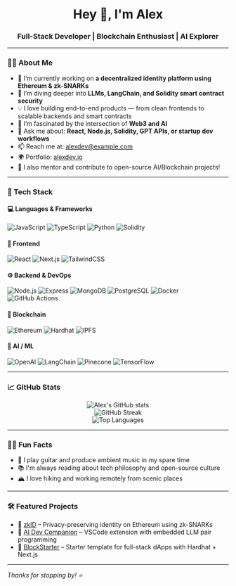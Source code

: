 <h1 align="center">Hey 👋, I'm Alex</h1>
<h3 align="center">Full-Stack Developer | Blockchain Enthusiast | AI Explorer</h3>

---

### 👨‍💻 About Me

- 🔭 I’m currently working on **a decentralized identity platform using Ethereum & zk-SNARKs**
- 🌱 I’m diving deeper into **LLMs, LangChain, and Solidity smart contract security**
- 💡 I love building end-to-end products — from clean frontends to scalable backends and smart contracts
- 🧠 I’m fascinated by the intersection of **Web3 and AI**
- 💬 Ask me about: **React, Node.js, Solidity, GPT APIs, or startup dev workflows**
- 📫 Reach me at: [alexdev@example.com](mailto:alexdev@example.com)
- 🌍 Portfolio: [alexdev.io](https://alexdev.io)  
- 🧪 I also mentor and contribute to open-source AI/Blockchain projects!

---

### 🚀 Tech Stack

#### 💻 Languages & Frameworks
![JavaScript](https://img.shields.io/badge/-JavaScript-black?style=flat-square&logo=javascript)
![TypeScript](https://img.shields.io/badge/-TypeScript-black?style=flat-square&logo=typescript)
![Python](https://img.shields.io/badge/-Python-black?style=flat-square&logo=python)
![Solidity](https://img.shields.io/badge/-Solidity-black?style=flat-square&logo=solidity)

#### 🧩 Frontend
![React](https://img.shields.io/badge/-React-black?style=flat-square&logo=react)
![Next.js](https://img.shields.io/badge/-Next.js-black?style=flat-square&logo=next.js)
![TailwindCSS](https://img.shields.io/badge/-TailwindCSS-black?style=flat-square&logo=tailwind-css)

#### ⚙️ Backend & DevOps
![Node.js](https://img.shields.io/badge/-Node.js-black?style=flat-square&logo=node.js)
![Express](https://img.shields.io/badge/-Express-black?style=flat-square&logo=express)
![MongoDB](https://img.shields.io/badge/-MongoDB-black?style=flat-square&logo=mongodb)
![PostgreSQL](https://img.shields.io/badge/-PostgreSQL-black?style=flat-square&logo=postgresql)
![Docker](https://img.shields.io/badge/-Docker-black?style=flat-square&logo=docker)
![GitHub Actions](https://img.shields.io/badge/-GitHub%20Actions-black?style=flat-square&logo=github-actions)

#### 🔗 Blockchain
![Ethereum](https://img.shields.io/badge/-Ethereum-black?style=flat-square&logo=ethereum)
![Hardhat](https://img.shields.io/badge/-Hardhat-black?style=flat-square&logo=ethereum)
![IPFS](https://img.shields.io/badge/-IPFS-black?style=flat-square&logo=ipfs)

#### 🤖 AI / ML
![OpenAI](https://img.shields.io/badge/-OpenAI-black?style=flat-square&logo=openai)
![LangChain](https://img.shields.io/badge/-LangChain-black?style=flat-square)
![Pinecone](https://img.shields.io/badge/-Pinecone-black?style=flat-square)
![TensorFlow](https://img.shields.io/badge/-TensorFlow-black?style=flat-square&logo=tensorflow)

---

### 📈 GitHub Stats

<p align="center">
  <img src="https://github-readme-stats.vercel.app/api?username=yourusername&show_icons=true&theme=radical" alt="Alex's GitHub stats" />
  <br />
  <img src="https://github-readme-streak-stats.herokuapp.com/?user=yourusername&theme=radical" alt="GitHub Streak" />
  <br />
  <img src="https://github-readme-stats.vercel.app/api/top-langs/?username=yourusername&layout=compact&theme=radical" alt="Top Languages" />
</p>

---

### 🧑‍🚀 Fun Facts

- 🎸 I play guitar and produce ambient music in my spare time
- 📚 I'm always reading about tech philosophy and open-source culture
- 🏔️ I love hiking and working remotely from scenic places

---

### 🛠️ Featured Projects

- 🔐 [zkID](https://github.com/yourusername/zkid) – Privacy-preserving identity on Ethereum using zk-SNARKs
- 🤖 [AI Dev Companion](https://github.com/yourusername/aidevcompanion) – VSCode extension with embedded LLM pair programming
- 🧱 [BlockStarter](https://github.com/yourusername/blockstarter) – Starter template for full-stack dApps with Hardhat + Next.js

---

_Thanks for stopping by! ⭐_  
